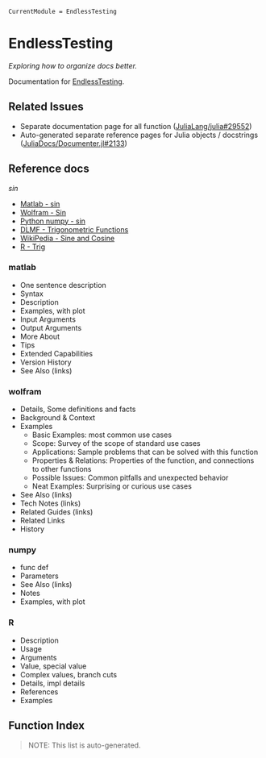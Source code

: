 ```@meta
CurrentModule = EndlessTesting
```

# EndlessTesting
*Exploring how to organize docs better.*

Documentation for [EndlessTesting](https://github.com/inkydragon/EndlessTesting.jl).


## Related Issues
- Separate documentation page for all function
  ([JuliaLang/julia#29552](https://github.com/JuliaLang/julia/issues/29552))
- Auto-generated separate reference pages for Julia objects / docstrings
  ([JuliaDocs/Documenter.jl#2133](https://github.com/JuliaDocs/Documenter.jl/issues/2133))


## Reference docs
*sin*
- [Matlab - sin](https://www.mathworks.com/help/matlab/ref/sin.html)
- [Wolfram - Sin](https://reference.wolfram.com/language/ref/Sin.html)
- [Python numpy - sin](https://numpy.org/doc/stable/reference/generated/numpy.sin.html)
- [DLMF - Trigonometric Functions](https://dlmf.nist.gov/4#PT3)
- [WikiPedia - Sine and Cosine](https://en.wikipedia.org/wiki/Sine_and_cosine)
- [R - Trig](https://www.rdocumentation.org/packages/base/versions/3.6.2/topics/Trig)

### matlab
- One sentence description
- Syntax
- Description
- Examples, with plot
- Input Arguments
- Output Arguments
- More About
- Tips
- Extended Capabilities
- Version History
- See Also (links)

### wolfram
- Details, Some definitions and facts
- Background & Context
- Examples
    + Basic Examples: most common use cases
    + Scope: Survey of the scope of standard use cases
    + Applications: Sample problems that can be solved with this function
    + Properties & Relations: Properties of the function, and connections to other functions
    + Possible Issues: Common pitfalls and unexpected behavior
    + Neat Examples: Surprising or curious use cases
- See Also (links)
- Tech Notes (links)
- Related Guides (links)
- Related Links
- History

### numpy
- func def
- Parameters
- See Also (links)
- Notes
- Examples, with plot

### R
- Description
- Usage
- Arguments
- Value, special value
- Complex values, branch cuts
- Details, impl details
- References
- Examples


## Function Index
> NOTE: This list is auto-generated.

```@index
```
